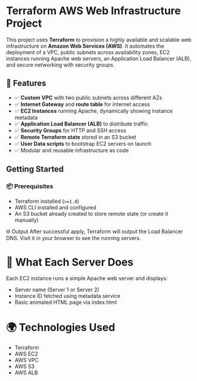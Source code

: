 # Terraform AWS Web Infrastructure Project

This project uses **Terraform** to provision a highly available and scalable web infrastructure on **Amazon Web Services (AWS)**. It automates the deployment of a VPC, public subnets across availability zones, EC2 instances running Apache web servers, an Application Load Balancer (ALB), and secure networking with security groups.

## 📌 Features

- ✅ **Custom VPC** with two public subnets across different AZs
- ✅ **Internet Gateway** and **route table** for internet access
- ✅ **EC2 Instances** running Apache, dynamically showing instance metadata
- ✅ **Application Load Balancer (ALB)** to distribute traffic
- ✅ **Security Groups** for HTTP and SSH access
- ✅ **Remote Terraform state** stored in an S3 bucket
- ✅ **User Data scripts** to bootstrap EC2 servers on launch
- ✅ Modular and reusable infrastructure as code

## Getting Started
### 📦 Prerequisites

- Terraform installed (`>=1.0`)
- AWS CLI installed and configured
- An S3 bucket already created to store remote state (or create it manually)

🌐 Output
After successful apply, Terraform will output the Load Balancer DNS. Visit it in your browser to see the running servers.

# 🧾 What Each Server Does
Each EC2 instance runs a simple Apache web server and displays:
- Server name (Server 1 or Server 2)
- Instance ID fetched using metadata service
- Basic animated HTML page via index.html

# 🌍 Technologies Used
- Terraform
- AWS EC2
- AWS VPC
- AWS S3
- AWS ALB


